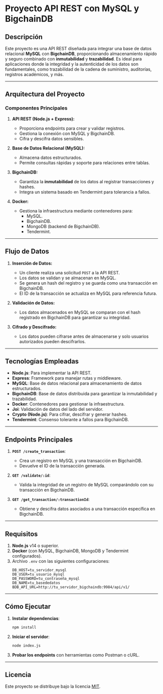 
# **Proyecto API REST con MySQL y BigchainDB**

## **Descripción**
Este proyecto es una API REST diseñada para integrar una base de datos relacional **MySQL** con **BigchainDB**, proporcionando almacenamiento rápido y seguro combinado con **inmutabilidad** y **trazabilidad**. Es ideal para aplicaciones donde la integridad y la autenticidad de los datos son fundamentales, como trazabilidad de la cadena de suministro, auditorías, registros académicos, y más.

---

## **Arquitectura del Proyecto**
### **Componentes Principales**
1. **API REST (Node.js + Express):**
   - Proporciona endpoints para crear y validar registros.
   - Gestiona la conexión con MySQL y BigchainDB.
   - Cifra y descifra datos sensibles.

2. **Base de Datos Relacional (MySQL):**
   - Almacena datos estructurados.
   - Permite consultas rápidas y soporte para relaciones entre tablas.

3. **BigchainDB:**
   - Garantiza la **inmutabilidad** de los datos al registrar transacciones y hashes.
   - Integra un sistema basado en Tendermint para tolerancia a fallos.

4. **Docker:**
   - Gestiona la infraestructura mediante contenedores para:
     - MySQL.
     - BigchainDB.
     - MongoDB (backend de BigchainDB).
     - Tendermint.

---

## **Flujo de Datos**
1. **Inserción de Datos:**
   - Un cliente realiza una solicitud `POST` a la API REST.
   - Los datos se validan y se almacenan en MySQL.
   - Se genera un hash del registro y se guarda como una transacción en BigchainDB.
   - El ID de la transacción se actualiza en MySQL para referencia futura.

2. **Validación de Datos:**
   - Los datos almacenados en MySQL se comparan con el hash registrado en BigchainDB para garantizar su integridad.

3. **Cifrado y Descifrado:**
   - Los datos pueden cifrarse antes de almacenarse y solo usuarios autorizados pueden descifrarlos.

---

## **Tecnologías Empleadas**
- **Node.js**: Para implementar la API REST.
- **Express**: Framework para manejar rutas y middleware.
- **MySQL**: Base de datos relacional para almacenamiento de datos estructurados.
- **BigchainDB**: Base de datos distribuida para garantizar la inmutabilidad y trazabilidad.
- **Docker**: Contenedores para gestionar la infraestructura.
- **Joi**: Validación de datos del lado del servidor.
- **Crypto (Node.js)**: Para cifrar, descifrar y generar hashes.
- **Tendermint**: Consenso tolerante a fallos para BigchainDB.

---

## **Endpoints Principales**
1. **`POST /create_transaction`**:
   - Crea un registro en MySQL y una transacción en BigchainDB.
   - Devuelve el ID de la transacción generada.

2. **`GET /validate/:id`**:
   - Valida la integridad de un registro de MySQL comparándolo con su transacción en BigchainDB.

3. **`GET /get_transaction/:transactionId`**:
   - Obtiene y descifra datos asociados a una transacción específica en BigchainDB.

---

## **Requisitos**
1. **Node.js** v14 o superior.
2. **Docker** (con MySQL, BigchainDB, MongoDB y Tendermint configurados).
3. Archivo `.env` con las siguientes configuraciones:
   ```env
   DB_HOST=tu_servidor_mysql
   DB_USER=tu_usuario_mysql
   DB_PASSWORD=tu_contraseña_mysql
   DB_NAME=tu_basededatos
   BDB_API_URL=http://tu_servidor_bigchaindb:9984/api/v1/
   ```

---

## **Cómo Ejecutar**
1. **Instalar dependencias**:
   ```bash
   npm install
   ```

2. **Iniciar el servidor**:
   ```bash
   node index.js
   ```

3. **Probar los endpoints** con herramientas como Postman o cURL.

---

## **Licencia**
Este proyecto se distribuye bajo la licencia [MIT](LICENSE).
